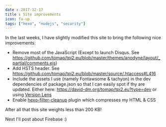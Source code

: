 ```yaml
---
date : 2017-12-17
title : Site improvements
icon: fa-up
tags: ["hexo", "nodejs", "security"]
---
```


In the last weeks, I have slightly modified this site to bring the following nice improvements:
* Remove most of the JavaScript (Except to launch Disqus. See https://github.com/tomap/tpi2.eu/blob/master/themes/anodyne/layout/_partial/comments.ejs)
* Add HSTS header. See https://github.com/tomap/tpi2.eu/blob/master/source/.htaccess#L416
* Include the assets I use (namely Fontawsome & tachyon) in the dev dependencies of package.json so that I can easily spot if thy are updated. Either here: https://david-dm.org/tomap/tpi2.eu?type=dev or using [Version Lens](https://marketplace.visualstudio.com/items?itemName=pflannery.vscode-versionlens)
* Enable [hexo-filter-cleanup](https://github.com/mamboer/hexo-filter-cleanup) plugin which compresses my HTML & CSS

After all that this site weights less than 200 KB!

Next I'll post about Firebase :)
